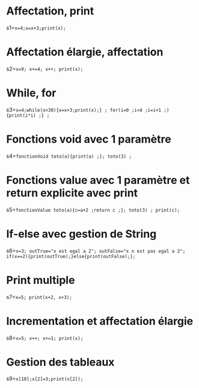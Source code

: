 # Affectation, print
s1=```x=4;x=x+3;print(x);```
# Affectation élargie, affectation
s2=```x=9; x+=4; x++; print(x);```
# While, for
s3=```x=4;while(x<30){x=x+3;print(x);} ; for(i=0 ;i<4 ;i=i+1 ;){print(i*i) ;} ;```
# Fonctions void avec 1 paramètre
s4=```fonctionVoid toto(a){print(a) ;}; toto(3) ;```
# Fonctions value avec 1 paramètre et return explicite avec print
s5=```fonctionValue toto(a){c=a+2 ;return c ;}; toto(3) ; print(c);```
# If-else avec gestion de String
s6=```x=3; outTrue="x est egal a 2"; outFalse="x n est pas egal a 2"; if(x==2){print(outTrue);}else{print(outFalse);};``` 
# Print multiple
s7=```x=5; print(x+2, x+3);```
# Incrementation et affectation élargie
s8=```x=5; x++; x+=1; print(x);```
# Gestion des tableaux
s9=```x[10];x[2]=3;print(x[2]);```
